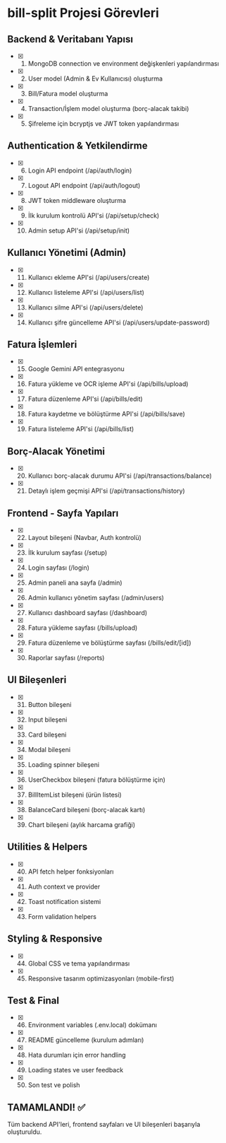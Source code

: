 # bill-split Projesi Görevleri

## Backend & Veritabanı Yapısı
- [x] 1. MongoDB connection ve environment değişkenleri yapılandırması
- [x] 2. User model (Admin & Ev Kullanıcısı) oluşturma
- [x] 3. Bill/Fatura model oluşturma
- [x] 4. Transaction/İşlem model oluşturma (borç-alacak takibi)
- [x] 5. Şifreleme için bcryptjs ve JWT token yapılandırması

## Authentication & Yetkilendirme
- [x] 6. Login API endpoint (/api/auth/login)
- [x] 7. Logout API endpoint (/api/auth/logout)
- [x] 8. JWT token middleware oluşturma
- [x] 9. İlk kurulum kontrolü API'si (/api/setup/check)
- [x] 10. Admin setup API'si (/api/setup/init)

## Kullanıcı Yönetimi (Admin)
- [x] 11. Kullanıcı ekleme API'si (/api/users/create)
- [x] 12. Kullanıcı listeleme API'si (/api/users/list)
- [x] 13. Kullanıcı silme API'si (/api/users/delete)
- [x] 14. Kullanıcı şifre güncelleme API'si (/api/users/update-password)

## Fatura İşlemleri
- [x] 15. Google Gemini API entegrasyonu
- [x] 16. Fatura yükleme ve OCR işleme API'si (/api/bills/upload)
- [x] 17. Fatura düzenleme API'si (/api/bills/edit)
- [x] 18. Fatura kaydetme ve bölüştürme API'si (/api/bills/save)
- [x] 19. Fatura listeleme API'si (/api/bills/list)

## Borç-Alacak Yönetimi
- [x] 20. Kullanıcı borç-alacak durumu API'si (/api/transactions/balance)
- [x] 21. Detaylı işlem geçmişi API'si (/api/transactions/history)

## Frontend - Sayfa Yapıları
- [x] 22. Layout bileşeni (Navbar, Auth kontrolü)
- [x] 23. İlk kurulum sayfası (/setup)
- [x] 24. Login sayfası (/login)
- [x] 25. Admin paneli ana sayfa (/admin)
- [x] 26. Admin kullanıcı yönetim sayfası (/admin/users)
- [x] 27. Kullanıcı dashboard sayfası (/dashboard)
- [x] 28. Fatura yükleme sayfası (/bills/upload)
- [x] 29. Fatura düzenleme ve bölüştürme sayfası (/bills/edit/[id])
- [x] 30. Raporlar sayfası (/reports)

## UI Bileşenleri
- [x] 31. Button bileşeni
- [x] 32. Input bileşeni
- [x] 33. Card bileşeni
- [x] 34. Modal bileşeni
- [x] 35. Loading spinner bileşeni
- [x] 36. UserCheckbox bileşeni (fatura bölüştürme için)
- [x] 37. BillItemList bileşeni (ürün listesi)
- [x] 38. BalanceCard bileşeni (borç-alacak kartı)
- [x] 39. Chart bileşeni (aylık harcama grafiği)

## Utilities & Helpers
- [x] 40. API fetch helper fonksiyonları
- [x] 41. Auth context ve provider
- [x] 42. Toast notification sistemi
- [x] 43. Form validation helpers

## Styling & Responsive
- [x] 44. Global CSS ve tema yapılandırması
- [x] 45. Responsive tasarım optimizasyonları (mobile-first)

## Test & Final
- [x] 46. Environment variables (.env.local) dokümanı
- [x] 47. README güncelleme (kurulum adımları)
- [x] 48. Hata durumları için error handling
- [x] 49. Loading states ve user feedback
- [x] 50. Son test ve polish

## TAMAMLANDI! ✅
Tüm backend API'leri, frontend sayfaları ve UI bileşenleri başarıyla oluşturuldu.
